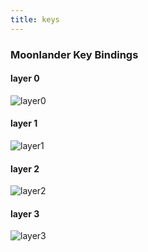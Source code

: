 ```yaml
---
title: keys
---
```


### Moonlander Key Bindings

#### layer 0

![layer0](/images/keys/layer-0.png)

#### layer 1

![layer1](/images/keys/layer-1.png)

#### layer 2

![layer2](/images/keys/layer-2.png)

#### layer 3

![layer3](/images/keys/layer-3.png)
